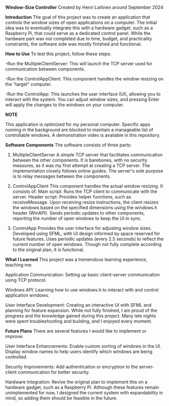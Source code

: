 **Window-Size Controller**
Created by Henri Laitinen around September 2024

**Introduction**
The goal of this project was to create an application that controls the window sizes of open applications on a computer. The initial idea was to eventually integrate this with a hardware gadget, such as a Raspberry Pi, that could serve as a dedicated control panel. While the hardware part was not completed due to time, budget, and practicality constraints, the software side was mostly finished and functional.

**How to Use**
To test this project, follow these steps:

-Run the MultipleClientServer: This will launch the TCP server used for communication between components.

-Run the ControlAppClient: This component handles the window resizing on the "target" computer.

-Run the ControlApp: This launches the user interface (UI), allowing you to interact with the system. You can adjust window sizes, and pressing Enter will apply the changes to the windows on your computer.


  **NOTE**

This application is optimized for my personal computer. Specific apps running in the background are blocked to maintain a manageable list of controllable windows.
A demonstration video is available in this repository.


**Software Components**
The software consists of three parts:

1. MultipleClientServer
A simple TCP server that facilitates communication between the other components.
It is barebones, with no security measures, as it was my first attempt at creating a TCP server. The implementation closely follows online guides.
The server's sole purpose is to relay messages between the components.

2. ControlAppClient
This component handles the actual window resizing.
It consists of:
Main script: Runs the TCP client to communicate with the server.
Header script: Provides helper functions, such as receiveMessage.
Upon receiving resize instructions, the client resizes the windows based on the specified dimensions using the windows.h header (WinAPI).
Sends periodic updates to other components, reporting the number of open windows to keep the UI in sync.

3. ControlApp
Provides the user interface for adjusting window sizes.
Developed using SFML, with UI design informed by space reserved for future features.
Uses periodic updates (every 2.5 seconds) to reflect the current number of open windows.
Though not fully complete according to the original plan, it is functional.


**What I Learned**
This project was a tremendous learning experience, teaching me:

Application Communication:
Setting up basic client-server communication using TCP protocol.

Windows API:
Learning how to use windows.h to interact with and control application windows.

User Interface Development:
Creating an interactive UI with SFML and planning for feature expansion.
While not fully finished, I am proud of the progress and the knowledge gained during this project. Many late nights were spent troubleshooting and building, and I enjoyed every moment.

**Future Plans**
There are several features I would like to implement or improve:

User Interface Enhancements:
Enable custom sorting of windows in the UI.
Display window names to help users identify which windows are being controlled.

Security Improvements:
Add authentication or encryption to the server-client communication for better security.

Hardware Integration:
Revive the original plan to implement this on a hardware gadget, such as a Raspberry Pi.
Although these features remain unimplemented for now, I designed the current system with expandability in mind, so adding them should be feasible in the future.

